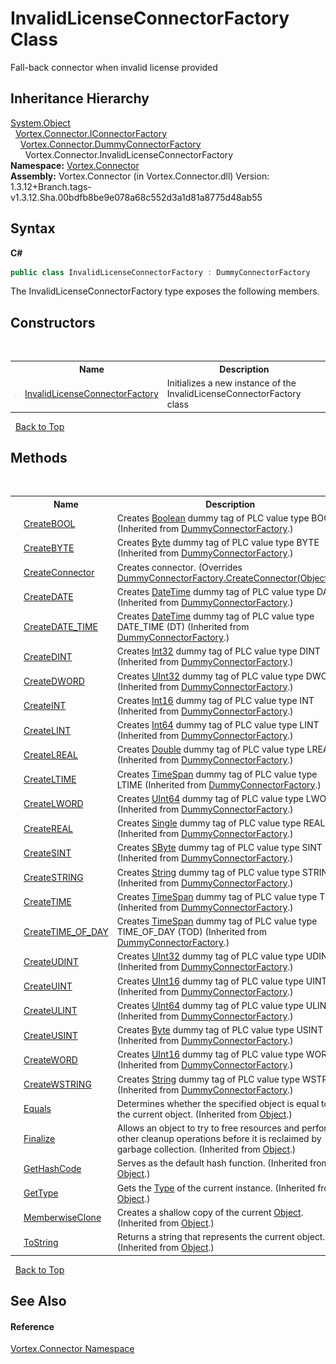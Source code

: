 # InvalidLicenseConnectorFactory Class
 

Fall-back connector when invalid license provided


## Inheritance Hierarchy
<a href="https://docs.microsoft.com/dotnet/api/system.object" target="_blank">System.Object</a><br />&nbsp;&nbsp;<a href="T_Vortex_Connector_IConnectorFactory.md">Vortex.Connector.IConnectorFactory</a><br />&nbsp;&nbsp;&nbsp;&nbsp;<a href="T_Vortex_Connector_DummyConnectorFactory.md">Vortex.Connector.DummyConnectorFactory</a><br />&nbsp;&nbsp;&nbsp;&nbsp;&nbsp;&nbsp;Vortex.Connector.InvalidLicenseConnectorFactory<br />
**Namespace:**&nbsp;<a href="N_Vortex_Connector.md">Vortex.Connector</a><br />**Assembly:**&nbsp;Vortex.Connector (in Vortex.Connector.dll) Version: 1.3.12+Branch.tags-v1.3.12.Sha.00bdfb8be9e078a68c552d3a1d81a8775d48ab55

## Syntax

**C#**<br />
``` C#
public class InvalidLicenseConnectorFactory : DummyConnectorFactory
```

The InvalidLicenseConnectorFactory type exposes the following members.


## Constructors
&nbsp;<table><tr><th></th><th>Name</th><th>Description</th></tr><tr><td>![Public method](media/pubmethod.gif "Public method")</td><td><a href="M_Vortex_Connector_InvalidLicenseConnectorFactory__ctor.md">InvalidLicenseConnectorFactory</a></td><td>
Initializes a new instance of the InvalidLicenseConnectorFactory class</td></tr></table>&nbsp;
<a href="#invalidlicenseconnectorfactory-class">Back to Top</a>

## Methods
&nbsp;<table><tr><th></th><th>Name</th><th>Description</th></tr><tr><td>![Public method](media/pubmethod.gif "Public method")</td><td><a href="M_Vortex_Connector_DummyConnectorFactory_CreateBOOL.md">CreateBOOL</a></td><td>
Creates <a href="https://docs.microsoft.com/dotnet/api/system.boolean" target="_blank">Boolean</a> dummy tag of PLC value type BOOL
 (Inherited from <a href="T_Vortex_Connector_DummyConnectorFactory.md">DummyConnectorFactory</a>.)</td></tr><tr><td>![Public method](media/pubmethod.gif "Public method")</td><td><a href="M_Vortex_Connector_DummyConnectorFactory_CreateBYTE.md">CreateBYTE</a></td><td>
Creates <a href="https://docs.microsoft.com/dotnet/api/system.byte" target="_blank">Byte</a> dummy tag of PLC value type BYTE
 (Inherited from <a href="T_Vortex_Connector_DummyConnectorFactory.md">DummyConnectorFactory</a>.)</td></tr><tr><td>![Public method](media/pubmethod.gif "Public method")</td><td><a href="M_Vortex_Connector_InvalidLicenseConnectorFactory_CreateConnector.md">CreateConnector</a></td><td>
Creates connector.
 (Overrides <a href="M_Vortex_Connector_DummyConnectorFactory_CreateConnector.md">DummyConnectorFactory.CreateConnector(Object[])</a>.)</td></tr><tr><td>![Public method](media/pubmethod.gif "Public method")</td><td><a href="M_Vortex_Connector_DummyConnectorFactory_CreateDATE.md">CreateDATE</a></td><td>
Creates <a href="https://docs.microsoft.com/dotnet/api/system.datetime" target="_blank">DateTime</a> dummy tag of PLC value type DATE
 (Inherited from <a href="T_Vortex_Connector_DummyConnectorFactory.md">DummyConnectorFactory</a>.)</td></tr><tr><td>![Public method](media/pubmethod.gif "Public method")</td><td><a href="M_Vortex_Connector_DummyConnectorFactory_CreateDATE_TIME.md">CreateDATE_TIME</a></td><td>
Creates <a href="https://docs.microsoft.com/dotnet/api/system.datetime" target="_blank">DateTime</a> dummy tag of PLC value type DATE_TIME (DT)
 (Inherited from <a href="T_Vortex_Connector_DummyConnectorFactory.md">DummyConnectorFactory</a>.)</td></tr><tr><td>![Public method](media/pubmethod.gif "Public method")</td><td><a href="M_Vortex_Connector_DummyConnectorFactory_CreateDINT.md">CreateDINT</a></td><td>
Creates <a href="https://docs.microsoft.com/dotnet/api/system.int32" target="_blank">Int32</a> dummy tag of PLC value type DINT
 (Inherited from <a href="T_Vortex_Connector_DummyConnectorFactory.md">DummyConnectorFactory</a>.)</td></tr><tr><td>![Public method](media/pubmethod.gif "Public method")</td><td><a href="M_Vortex_Connector_DummyConnectorFactory_CreateDWORD.md">CreateDWORD</a></td><td>
Creates <a href="https://docs.microsoft.com/dotnet/api/system.uint32" target="_blank">UInt32</a> dummy tag of PLC value type DWORD
 (Inherited from <a href="T_Vortex_Connector_DummyConnectorFactory.md">DummyConnectorFactory</a>.)</td></tr><tr><td>![Public method](media/pubmethod.gif "Public method")</td><td><a href="M_Vortex_Connector_DummyConnectorFactory_CreateINT.md">CreateINT</a></td><td>
Creates <a href="https://docs.microsoft.com/dotnet/api/system.int16" target="_blank">Int16</a> dummy tag of PLC value type INT
 (Inherited from <a href="T_Vortex_Connector_DummyConnectorFactory.md">DummyConnectorFactory</a>.)</td></tr><tr><td>![Public method](media/pubmethod.gif "Public method")</td><td><a href="M_Vortex_Connector_DummyConnectorFactory_CreateLINT.md">CreateLINT</a></td><td>
Creates <a href="https://docs.microsoft.com/dotnet/api/system.int64" target="_blank">Int64</a> dummy tag of PLC value type LINT
 (Inherited from <a href="T_Vortex_Connector_DummyConnectorFactory.md">DummyConnectorFactory</a>.)</td></tr><tr><td>![Public method](media/pubmethod.gif "Public method")</td><td><a href="M_Vortex_Connector_DummyConnectorFactory_CreateLREAL.md">CreateLREAL</a></td><td>
Creates <a href="https://docs.microsoft.com/dotnet/api/system.double" target="_blank">Double</a> dummy tag of PLC value type LREAL
 (Inherited from <a href="T_Vortex_Connector_DummyConnectorFactory.md">DummyConnectorFactory</a>.)</td></tr><tr><td>![Public method](media/pubmethod.gif "Public method")</td><td><a href="M_Vortex_Connector_DummyConnectorFactory_CreateLTIME.md">CreateLTIME</a></td><td>
Creates <a href="https://docs.microsoft.com/dotnet/api/system.timespan" target="_blank">TimeSpan</a> dummy tag of PLC value type LTIME
 (Inherited from <a href="T_Vortex_Connector_DummyConnectorFactory.md">DummyConnectorFactory</a>.)</td></tr><tr><td>![Public method](media/pubmethod.gif "Public method")</td><td><a href="M_Vortex_Connector_DummyConnectorFactory_CreateLWORD.md">CreateLWORD</a></td><td>
Creates <a href="https://docs.microsoft.com/dotnet/api/system.uint64" target="_blank">UInt64</a> dummy tag of PLC value type LWORD
 (Inherited from <a href="T_Vortex_Connector_DummyConnectorFactory.md">DummyConnectorFactory</a>.)</td></tr><tr><td>![Public method](media/pubmethod.gif "Public method")</td><td><a href="M_Vortex_Connector_DummyConnectorFactory_CreateREAL.md">CreateREAL</a></td><td>
Creates <a href="https://docs.microsoft.com/dotnet/api/system.single" target="_blank">Single</a> dummy tag of PLC value type REAL
 (Inherited from <a href="T_Vortex_Connector_DummyConnectorFactory.md">DummyConnectorFactory</a>.)</td></tr><tr><td>![Public method](media/pubmethod.gif "Public method")</td><td><a href="M_Vortex_Connector_DummyConnectorFactory_CreateSINT.md">CreateSINT</a></td><td>
Creates <a href="https://docs.microsoft.com/dotnet/api/system.sbyte" target="_blank">SByte</a> dummy tag of PLC value type SINT
 (Inherited from <a href="T_Vortex_Connector_DummyConnectorFactory.md">DummyConnectorFactory</a>.)</td></tr><tr><td>![Public method](media/pubmethod.gif "Public method")</td><td><a href="M_Vortex_Connector_DummyConnectorFactory_CreateSTRING.md">CreateSTRING</a></td><td>
Creates <a href="https://docs.microsoft.com/dotnet/api/system.string" target="_blank">String</a> dummy tag of PLC value type STRING
 (Inherited from <a href="T_Vortex_Connector_DummyConnectorFactory.md">DummyConnectorFactory</a>.)</td></tr><tr><td>![Public method](media/pubmethod.gif "Public method")</td><td><a href="M_Vortex_Connector_DummyConnectorFactory_CreateTIME.md">CreateTIME</a></td><td>
Creates <a href="https://docs.microsoft.com/dotnet/api/system.timespan" target="_blank">TimeSpan</a> dummy tag of PLC value type TIME
 (Inherited from <a href="T_Vortex_Connector_DummyConnectorFactory.md">DummyConnectorFactory</a>.)</td></tr><tr><td>![Public method](media/pubmethod.gif "Public method")</td><td><a href="M_Vortex_Connector_DummyConnectorFactory_CreateTIME_OF_DAY.md">CreateTIME_OF_DAY</a></td><td>
Creates <a href="https://docs.microsoft.com/dotnet/api/system.timespan" target="_blank">TimeSpan</a> dummy tag of PLC value type TIME_OF_DAY (TOD)
 (Inherited from <a href="T_Vortex_Connector_DummyConnectorFactory.md">DummyConnectorFactory</a>.)</td></tr><tr><td>![Public method](media/pubmethod.gif "Public method")</td><td><a href="M_Vortex_Connector_DummyConnectorFactory_CreateUDINT.md">CreateUDINT</a></td><td>
Creates <a href="https://docs.microsoft.com/dotnet/api/system.uint32" target="_blank">UInt32</a> dummy tag of PLC value type UDINT
 (Inherited from <a href="T_Vortex_Connector_DummyConnectorFactory.md">DummyConnectorFactory</a>.)</td></tr><tr><td>![Public method](media/pubmethod.gif "Public method")</td><td><a href="M_Vortex_Connector_DummyConnectorFactory_CreateUINT.md">CreateUINT</a></td><td>
Creates <a href="https://docs.microsoft.com/dotnet/api/system.uint16" target="_blank">UInt16</a> dummy tag of PLC value type UINT
 (Inherited from <a href="T_Vortex_Connector_DummyConnectorFactory.md">DummyConnectorFactory</a>.)</td></tr><tr><td>![Public method](media/pubmethod.gif "Public method")</td><td><a href="M_Vortex_Connector_DummyConnectorFactory_CreateULINT.md">CreateULINT</a></td><td>
Creates <a href="https://docs.microsoft.com/dotnet/api/system.uint64" target="_blank">UInt64</a> dummy tag of PLC value type ULINT
 (Inherited from <a href="T_Vortex_Connector_DummyConnectorFactory.md">DummyConnectorFactory</a>.)</td></tr><tr><td>![Public method](media/pubmethod.gif "Public method")</td><td><a href="M_Vortex_Connector_DummyConnectorFactory_CreateUSINT.md">CreateUSINT</a></td><td>
Creates <a href="https://docs.microsoft.com/dotnet/api/system.byte" target="_blank">Byte</a> dummy tag of PLC value type USINT
 (Inherited from <a href="T_Vortex_Connector_DummyConnectorFactory.md">DummyConnectorFactory</a>.)</td></tr><tr><td>![Public method](media/pubmethod.gif "Public method")</td><td><a href="M_Vortex_Connector_DummyConnectorFactory_CreateWORD.md">CreateWORD</a></td><td>
Creates <a href="https://docs.microsoft.com/dotnet/api/system.uint16" target="_blank">UInt16</a> dummy tag of PLC value type WORD
 (Inherited from <a href="T_Vortex_Connector_DummyConnectorFactory.md">DummyConnectorFactory</a>.)</td></tr><tr><td>![Public method](media/pubmethod.gif "Public method")</td><td><a href="M_Vortex_Connector_DummyConnectorFactory_CreateWSTRING.md">CreateWSTRING</a></td><td>
Creates <a href="https://docs.microsoft.com/dotnet/api/system.string" target="_blank">String</a> dummy tag of PLC value type WSTRING
 (Inherited from <a href="T_Vortex_Connector_DummyConnectorFactory.md">DummyConnectorFactory</a>.)</td></tr><tr><td>![Public method](media/pubmethod.gif "Public method")</td><td><a href="https://docs.microsoft.com/dotnet/api/system.object.equals#System_Object_Equals_System_Object_" target="_blank">Equals</a></td><td>
Determines whether the specified object is equal to the current object.
 (Inherited from <a href="https://docs.microsoft.com/dotnet/api/system.object" target="_blank">Object</a>.)</td></tr><tr><td>![Protected method](media/protmethod.gif "Protected method")</td><td><a href="https://docs.microsoft.com/dotnet/api/system.object.finalize#System_Object_Finalize" target="_blank">Finalize</a></td><td>
Allows an object to try to free resources and perform other cleanup operations before it is reclaimed by garbage collection.
 (Inherited from <a href="https://docs.microsoft.com/dotnet/api/system.object" target="_blank">Object</a>.)</td></tr><tr><td>![Public method](media/pubmethod.gif "Public method")</td><td><a href="https://docs.microsoft.com/dotnet/api/system.object.gethashcode#System_Object_GetHashCode" target="_blank">GetHashCode</a></td><td>
Serves as the default hash function.
 (Inherited from <a href="https://docs.microsoft.com/dotnet/api/system.object" target="_blank">Object</a>.)</td></tr><tr><td>![Public method](media/pubmethod.gif "Public method")</td><td><a href="https://docs.microsoft.com/dotnet/api/system.object.gettype#System_Object_GetType" target="_blank">GetType</a></td><td>
Gets the <a href="https://docs.microsoft.com/dotnet/api/system.type" target="_blank">Type</a> of the current instance.
 (Inherited from <a href="https://docs.microsoft.com/dotnet/api/system.object" target="_blank">Object</a>.)</td></tr><tr><td>![Protected method](media/protmethod.gif "Protected method")</td><td><a href="https://docs.microsoft.com/dotnet/api/system.object.memberwiseclone#System_Object_MemberwiseClone" target="_blank">MemberwiseClone</a></td><td>
Creates a shallow copy of the current <a href="https://docs.microsoft.com/dotnet/api/system.object" target="_blank">Object</a>.
 (Inherited from <a href="https://docs.microsoft.com/dotnet/api/system.object" target="_blank">Object</a>.)</td></tr><tr><td>![Public method](media/pubmethod.gif "Public method")</td><td><a href="https://docs.microsoft.com/dotnet/api/system.object.tostring#System_Object_ToString" target="_blank">ToString</a></td><td>
Returns a string that represents the current object.
 (Inherited from <a href="https://docs.microsoft.com/dotnet/api/system.object" target="_blank">Object</a>.)</td></tr></table>&nbsp;
<a href="#invalidlicenseconnectorfactory-class">Back to Top</a>

## See Also


#### Reference
<a href="N_Vortex_Connector.md">Vortex.Connector Namespace</a><br />
